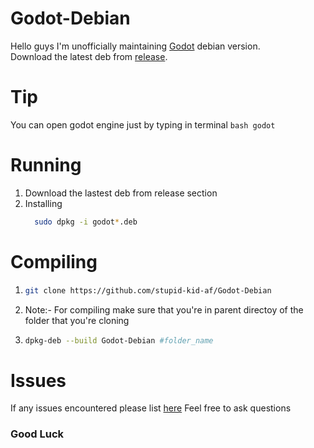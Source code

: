 # Godot-Debian
Hello guys
I'm unofficially maintaining [Godot](https://github.com/godotengine/godot) debian version. <br>
Download the latest deb from [release](https://github.com/stupid-kid-af/Godot-Debian/releases).

# Tip
  You can open godot engine just by typing in terminal 
      ```bash
      godot
      ```

# Running
  1. Download the lastest deb from release section
  2. Installing 
      ```bash
        sudo dpkg -i godot*.deb
      ```
# Compiling
  1.  ```bash
      git clone https://github.com/stupid-kid-af/Godot-Debian
      ```
  2. Note:- For compiling make sure that you're in parent directoy of the folder that you're cloning
  3. ```bash
     dpkg-deb --build Godot-Debian #folder_name
     ```

# Issues
 If any issues encountered please list [here](https://github.com/stupid-kid-af/Godot-Debian/issues/new) 
 Feel free to ask questions
 
 ### Good Luck
